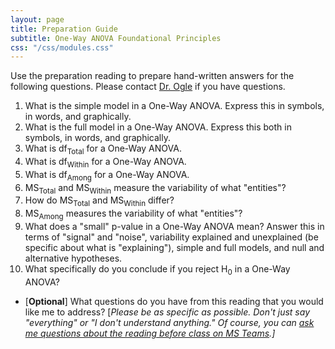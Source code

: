 ```yaml
---
layout: page
title: Preparation Guide
subtitle: One-Way ANOVA Foundational Principles
css: "/css/modules.css"
---
```


<div class="alert alert-warning">
Use the preparation reading to prepare hand-written answers for the following questions. Please contact <a href="https://teams.microsoft.com/l/channel/19%3aebdb6d98f8c748818228211aeea11139%40thread.tacv2/Class%2520Preparation%2520Reading%2520Questions?groupId=6aaae687-f6ed-4518-b9ed-3986bc9e6f4f&tenantId=b70d8bab-80b6-4766-b5da-fcfdabdf71c7)" target="_blank">Dr. Ogle</a> if you have questions.
</div>

1. What is the simple model in a One-Way ANOVA. Express this in symbols, in words, and graphically.
1. What is the full model in a One-Way ANOVA. Express this both in symbols, in words, and graphically.
1. What is df<sub>Total</sub> for a One-Way ANOVA.
1. What is df<sub>Within</sub> for a One-Way ANOVA.
1. What is df<sub>Among</sub> for a One-Way ANOVA.
1. MS<sub>Total</sub> and MS<sub>Within</sub> measure the variability of what "entities"?
1. How do MS<sub>Total</sub> and MS<sub>Within</sub> differ?
1. MS<sub>Among</sub> measures the variability of what "entities"?
1. What does a "small" p-value in a One-Way ANOVA mean? Answer this in terms of "signal" and "noise", variability explained and unexplained (be specific about what is "explaining"), simple and full models, and null and alternative hypotheses.
1. What specifically do you conclude if you reject H<sub>0</sub> in a One-Way ANOVA?

<ul>
<li>[<b>Optional</b>] What questions do you have from this reading that you would like me to address? [<i>Please be as specific as possible. Don't just say "everything" or "I don't understand anything." Of course, you can <a href="https://teams.microsoft.com/l/channel/19%3aebdb6d98f8c748818228211aeea11139%40thread.tacv2/Class%2520Preparation%2520Reading%2520Questions?groupId=6aaae687-f6ed-4518-b9ed-3986bc9e6f4f&tenantId=b70d8bab-80b6-4766-b5da-fcfdabdf71c7" target="_blank">ask me questions about the reading before class on MS Teams</a>.]</i></li>
</ul>
